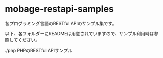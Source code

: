 mobage-restapi-samples
======================

各プログラミング言語のRESTful APIのサンプル集です。

以下、各フォルダーにREADMEは用意されていますので、サンプル利用時は参照してください。

./php
PHPのRESTful APIサンプル

